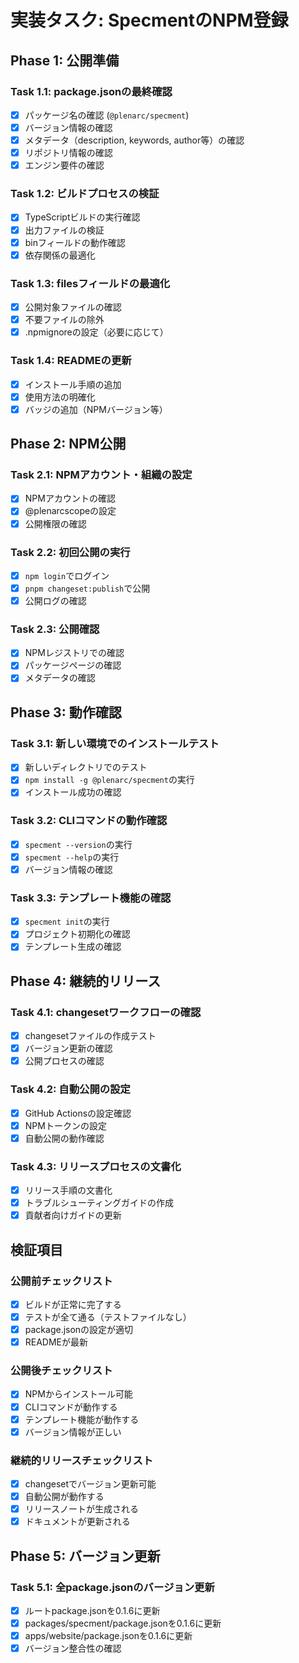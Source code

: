 # 実装タスク: SpecmentのNPM登録

## Phase 1: 公開準備

### Task 1.1: package.jsonの最終確認
- [x] パッケージ名の確認 (`@plenarc/specment`)
- [x] バージョン情報の確認
- [x] メタデータ（description, keywords, author等）の確認
- [x] リポジトリ情報の確認
- [x] エンジン要件の確認

### Task 1.2: ビルドプロセスの検証
- [x] TypeScriptビルドの実行確認
- [x] 出力ファイルの検証
- [x] binフィールドの動作確認
- [x] 依存関係の最適化

### Task 1.3: filesフィールドの最適化
- [x] 公開対象ファイルの確認
- [x] 不要ファイルの除外
- [x] .npmignoreの設定（必要に応じて）

### Task 1.4: READMEの更新
- [x] インストール手順の追加
- [x] 使用方法の明確化
- [x] バッジの追加（NPMバージョン等）

## Phase 2: NPM公開

### Task 2.1: NPMアカウント・組織の設定
- [x] NPMアカウントの確認
- [x] @plenarcscopeの設定
- [x] 公開権限の確認

### Task 2.2: 初回公開の実行
- [x] `npm login`でログイン
- [x] `pnpm changeset:publish`で公開
- [x] 公開ログの確認

### Task 2.3: 公開確認
- [x] NPMレジストリでの確認
- [x] パッケージページの確認
- [x] メタデータの確認

## Phase 3: 動作確認

### Task 3.1: 新しい環境でのインストールテスト
- [x] 新しいディレクトリでのテスト
- [x] `npm install -g @plenarc/specment`の実行
- [x] インストール成功の確認

### Task 3.2: CLIコマンドの動作確認
- [x] `specment --version`の実行
- [x] `specment --help`の実行
- [x] バージョン情報の確認

### Task 3.3: テンプレート機能の確認
- [x] `specment init`の実行
- [x] プロジェクト初期化の確認
- [x] テンプレート生成の確認

## Phase 4: 継続的リリース

### Task 4.1: changesetワークフローの確認
- [x] changesetファイルの作成テスト
- [x] バージョン更新の確認
- [x] 公開プロセスの確認

### Task 4.2: 自動公開の設定
- [x] GitHub Actionsの設定確認
- [x] NPMトークンの設定
- [x] 自動公開の動作確認

### Task 4.3: リリースプロセスの文書化
- [x] リリース手順の文書化
- [x] トラブルシューティングガイドの作成
- [x] 貢献者向けガイドの更新

## 検証項目

### 公開前チェックリスト
- [x] ビルドが正常に完了する
- [x] テストが全て通る（テストファイルなし）
- [x] package.jsonの設定が適切
- [x] READMEが最新

### 公開後チェックリスト
- [x] NPMからインストール可能
- [x] CLIコマンドが動作する
- [x] テンプレート機能が動作する
- [x] バージョン情報が正しい

### 継続的リリースチェックリスト
- [x] changesetでバージョン更新可能
- [x] 自動公開が動作する
- [x] リリースノートが生成される
- [x] ドキュメントが更新される

## Phase 5: バージョン更新

### Task 5.1: 全package.jsonのバージョン更新
- [x] ルートpackage.jsonを0.1.6に更新
- [x] packages/specment/package.jsonを0.1.6に更新
- [x] apps/website/package.jsonを0.1.6に更新
- [x] バージョン整合性の確認
